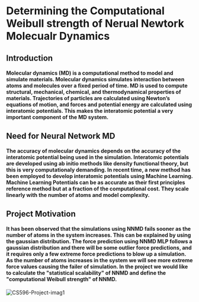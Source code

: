 # Determining the Computational Weibull strength of Nerual Newtork Molecualr Dynamics
## Introduction

#### Molecular dynamics (MD) is a computational method to model and simulate materials. Molecular dynamics simulates interaction between atoms and molecules over a fixed period of time. MD is used to compute structural, mechanical, chemical, and thermodynamical properties of materials. Trajectories of particles are calculated using Newton’s equations of motion, and forces and potential energy are calculated using interatomic potentials. This makes the interatomic potential a very important component of the MD system. 

## Need for Neural Network MD

#### The accuracy of molecular dynamics depends on the accuracy of the interatomic potential being used in the simulation. Interatomic potentials are developed using ab initio methods like density functional theory, but this is very computationaly demanding. In recent time, a new method has been employed to develop interatomic potentials using Machine Learning. Machine Learning Potentials can be as accurate as their first principles reference method but at a fraction of the computational cost. They scale linearly with the number of atoms and model complexity.

## Project Motivation

#### It has been observed that the simulations using NNMD fails sooner as the number of atoms in the system increases. This can be explained by using the gaussian distribution. The force prediction using NNMD MLP follows a gaussian distribution and there will be some outlier force predictions, and it requires only a few extreme force predictions to blow up a simulation. As the number of atoms increases in the system we will see more extreme force values causing the failer of simulation. In the project we would like to calculate the "statistical scalability" of NNMD and define the "computational Weibull strength" of NNMD.

![CS596-Project-imag1](https://user-images.githubusercontent.com/13280755/99920128-4c520800-2cd6-11eb-912b-05c3e52f3649.png)
